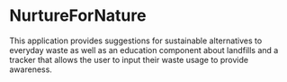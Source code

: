 # NurtureForNature
This application provides suggestions for sustainable alternatives to everyday waste as well as an education component about landfills and a tracker that allows the user to input their waste usage to provide awareness. 

